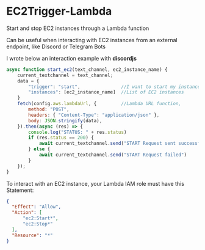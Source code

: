 # EC2Trigger-Lambda
Start and stop EC2 instances through a Lambda function

Can be useful when interacting with EC2 instances from an external endpoint, like Discord or Telegram Bots

I wrote below an interaction example with **discordjs**
```js
async function start_ec2(text_channel, ec2_instance_name) {
    current_textchannel = text_channel;
    data = {   
        "trigger": "start",               //I want to start my instances
        "instances": [ec2_instance_name]  //List of EC2 instances
    }
    fetch(config.aws.lambdaUrl, {         //Lambda URL function, 
        method: "POST",
        headers: { "Content-Type": "application/json" },
        body: JSON.stringify(data),
    }).then(async (res) => {
        console.log("STATUS: " + res.status)
        if (res.status == 200) {
            await current_textchannel.send("START Request sent successfully")
        } else {
            await current_textchannel.send("START Request failed")
        }
    });  
}
```
To interact with an EC2 instance, your Lambda IAM role must have this Statement:
```json
{
  "Effect": "Allow",
  "Action": [
      "ec2:Start*",
      "ec2:Stop*"
  ],
  "Resource": "*"
}
